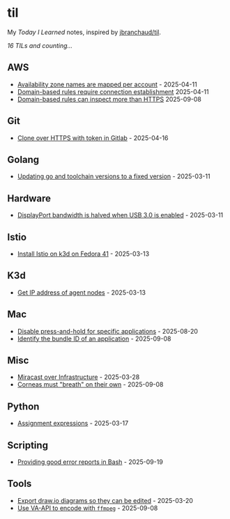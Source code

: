 # til

My _Today I Learned_ notes, inspired by [jbranchaud/til](https://github.com/jbranchaud/til).

_16 TILs and counting..._

## AWS

- [Availability zone names are mapped per account](./AWS/availability_zone_names_are_mapped_per_account.md) - 2025-04-11
- [Domain-based rules require connection establishment](./AWS/domain_based_rules_require_connection_establishment.md) 2025-04-11
- [Domain-based rules can inspect more than HTTPS](./AWS/domain_based_rules_can_inspect_more_than_https.md) 2025-09-08

## Git

- [Clone over HTTPS with token in Gitlab](./Git/clone_over_https_with_token_in_gitlab.md) - 2025-04-16

## Golang

- [Updating go and toolchain versions to a fixed version](./Golang/updating_go_and_toolchain_versions_at_once.md) - 2025-03-11

## Hardware
- [DisplayPort bandwidth is halved when USB 3.0 is enabled](./Hardware/displayport_bandwidth_halved_on_usb3.0.md) - 2025-03-11

## Istio

- [Install Istio on k3d on Fedora 41](./Istio/install_istio_on_k3d_fedora41.md) - 2025-03-13

## K3d

- [Get IP address of agent nodes](./K3d/get_ip_address_of_agent_nodes.md) - 2025-03-13

## Mac

- [Disable press-and-hold for specific applications](./Mac/disable_press_and_hold_for_specific_applications.md) - 2025-08-20
- [Identify the bundle ID of an application](./Mac/identify_bundle_id_for_app.md) - 2025-09-08

## Misc

- [Miracast over Infrastructure](./Misc/miracast_over_infrastructure.md) - 2025-03-28
- [Corneas must "breath" on their own](./Misc/cornea_must_breathe_on_its_own.md) - 2025-09-08

## Python

- [Assignment expressions](./Python/assignment_expressions.md) - 2025-03-17

## Scripting

- [Providing good error reports in Bash](./Scripting/providing_good_error_reports_in_bash.md) - 2025-09-19

## Tools

- [Export draw.io diagrams so they can be edited](./Tools/export_drawio_diagrams_to_allow_edition.md) - 2025-03-20
- [Use VA-API to encode with `ffmpeg`](./Tools/use_vaapi_to_encode_with_ffmpeg.md) - 2025-09-08
